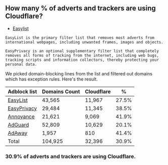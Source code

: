 ## How many % of adverts and trackers are using Cloudflare?


- [Easylist](https://web.archive.org/web/20210516110248/https://easylist.to/)
```
EasyList is the primary filter list that removes most adverts from international webpages, including unwanted frames, images and objects.

EasyPrivacy is an optional supplementary filter list that completely removes all forms of tracking from the internet, including web bugs, tracking scripts and information collectors, thereby protecting your personal data.
```


We picked domain-blocking lines from the list and filtered out domains which has exception rules.
Here's the result.


| Adblock list | Domains Count | Cloudflare | % |
| --- | --- | --- | --- |
| [EasyList](https://easylist.to/easylist/easylist.txt) | 43,565 | 11,967 | 27.5% |
| [EasyPrivacy](https://easylist.to/easylist/easyprivacy.txt) | 29,484 | 11,345 | 38.5% |
| [Annoyance](https://secure.fanboy.co.nz/fanboy-annoyance.txt) | 21,621 | 9,069 | 41.9% |
| [AdGuard](https://adguardteam.github.io/AdGuardSDNSFilter/Filters/filter.txt) | 52,809 | 10,629 | 20.1% |
| [AdAway](https://raw.githubusercontent.com/AdAway/adaway.github.io/master/hosts.txt) | 1,957 | 810 | 41.4% |
| Total | 104,925 | 32,396 | 30.9% |


### 30.9% of adverts and trackers are using Cloudflare.